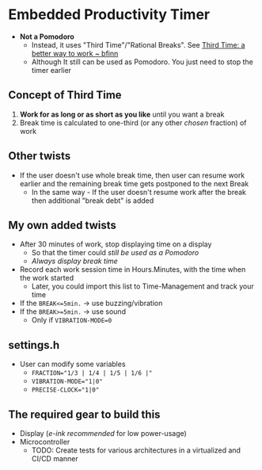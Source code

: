 # Embedded Productivity Timer
- **Not a Pomodoro**
	- Instead, it uses "Third Time"/"Rational Breaks". See [Third Time: a better way to work ~ bfinn](https://www.lesswrong.com/posts/RWu8eZqbwgB9zaerh/third-time-a-better-way-to-work)
	- Although It still can be used as Pomodoro. You just need to stop the timer earlier
## Concept of Third Time
1. **Work for as long or as short as you like** until you want a break
2. Break time is calculated to one-third (or any other *chosen* fraction) of work

## Other twists
- If the user doesn't use whole break time, then user can resume work earlier and the remaining break time gets postponed to the next Break
	- In the same way - If the user doesn't resume work after the break then additional "break debt" is added

## My own added twists
- After 30 minutes of work, stop displaying time on a display
	- So that the timer could *still be used as a Pomodoro*
	- *Always display break time*
- Record each work session time in Hours.Minutes, with the time when the work started
	- Later, you could import this list to Time-Management and track your time
- If the `BREAK<=5min.` -> use buzzing/vibration
- If the `BREAK>=5min.` -> use sound
	- Only if `VIBRATION-MODE=0`

## settings.h
- User can modify some variables
	- `FRACTION="1/3 | 1/4 | 1/5 | 1/6 |"`
	- `VIBRATION-MODE="1|0"`
	- `PRECISE-CLOCK="1|0"`

## The required gear to build this
- Display (*e-ink recommended* for low power-usage)
- Microcontroller
	- TODO: Create tests for various architectures in a virtualized and CI/CD manner
